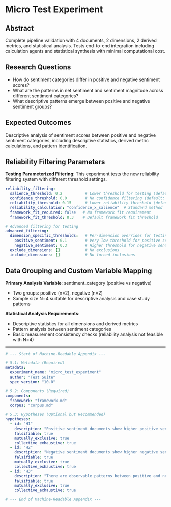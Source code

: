 # Micro Test Experiment

## Abstract
Complete pipeline validation with 4 documents, 2 dimensions, 2 derived metrics, and statistical analysis. Tests end-to-end integration including calculation agents and statistical synthesis with minimal computational cost.

## Research Questions
- How do sentiment categories differ in positive and negative sentiment scores?
- What are the patterns in net sentiment and sentiment magnitude across different sentiment categories?
- What descriptive patterns emerge between positive and negative sentiment groups?

## Expected Outcomes
Descriptive analysis of sentiment scores between positive and negative sentiment categories, including descriptive statistics, derived metric calculations, and pattern identification.

## Reliability Filtering Parameters

**Testing Parameterized Filtering**: This experiment tests the new reliability filtering system with different threshold settings.

```yaml
reliability_filtering:
  salience_threshold: 0.2          # Lower threshold for testing (default: 0.3)
  confidence_threshold: 0.0        # No confidence filtering (default: 0.0)
  reliability_threshold: 0.15      # Lower reliability threshold (default: 0.25)
  reliability_calculation: "confidence_x_salience"  # Standard method
  framework_fit_required: false   # No framework fit requirement
  framework_fit_threshold: 0.3    # Default framework fit threshold

# Advanced filtering for testing
advanced_filtering:
  dimension_specific_thresholds:   # Per-dimension overrides for testing
    positive_sentiment: 0.1        # Very low threshold for positive sentiment
    negative_sentiment: 0.3        # Higher threshold for negative sentiment
  exclude_dimensions: []           # No exclusions
  include_dimensions: []           # No forced inclusions
```

## Data Grouping and Custom Variable Mapping

**Primary Analysis Variable**: sentiment_category (positive vs negative)
- Two groups: positive (n=2), negative (n=2)
- Sample size N=4 suitable for descriptive analysis and case study patterns

**Statistical Analysis Requirements**:
- Descriptive statistics for all dimensions and derived metrics
- Pattern analysis between sentiment categories
- Basic measurement consistency checks (reliability analysis not feasible with N=4)

---

```yaml
# --- Start of Machine-Readable Appendix ---

# 5.1: Metadata (Required)
metadata:
  experiment_name: "micro_test_experiment"
  author: "Test Suite"
  spec_version: "10.0"

# 5.2: Components (Required)
components:
  framework: "framework.md"
  corpus: "corpus.md"

# 5.3: Hypotheses (Optional but Recommended)
hypotheses:
  - id: "H1"
    description: "Positive sentiment documents show higher positive sentiment scores than negative sentiment documents"
    falsifiable: true
    mutually_exclusive: true
    collective_exhaustive: true
  - id: "H2"
    description: "Negative sentiment documents show higher negative sentiment scores than positive sentiment documents"
    falsifiable: true
    mutually_exclusive: true
    collective_exhaustive: true
  - id: "H3"
    description: "There are observable patterns between positive and negative sentiment groups in descriptive analysis"
    falsifiable: true
    mutually_exclusive: true
    collective_exhaustive: true

# --- End of Machine-Readable Appendix ---
```
